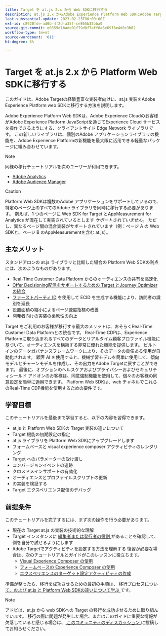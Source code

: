 ```yaml
---
title: Target を at.js 2.x から Web SDKに移行する
description: at.js 2.x からAdobe Experience Platform Web SDKにAdobe Targetの実装を移行する方法について説明します。 JavaScript ライブラリの読み込み、パラメーターの送信、レンダリングアクティビティ、その他の注目すべきコールアウトについて説明します。
last-substantial-update: 2023-02-23T00:00:00Z
exl-id: c8920fde-ad6b-4f2d-a35f-ce865b35bba0
source-git-commit: e0359d1bade01f79d0f7aff6a6e69f3e4d0c3b62
workflow-type: tm+mt
source-wordcount: '611'
ht-degree: 5%

---
```


# Target を at.js 2.x から Platform Web SDKに移行する

このガイドは、Adobe Targetの経験豊富な実装者向けに、at.js 実装をAdobe Experience Platform web SDKに移行する方法を説明します。

Adobe Experience Platform Web SDKは、Adobe Experience Cloudのお客様がAdobe Experience Platform JavaScriptを通じてExperience Cloud サービスを操作できるようにする、クライアントサイド Edge Network ライブラリです。 この新しいライブラリは、個別のAdobe アプリケーションライブラリの機能を、Adobe Experience Platformの新機能を最大限に活用できる軽量なパッケージに組み合わせています。


>[!NOTE]
>
>同様の移行チュートリアルを次のユーザーが利用できます。
>
> * [Adobe Analytics](../tutorial-migrate-analytics-websdk/migration-to-websdk-overview.md)
> * [Adobe Audience Manager](https://experienceleague.adobe.com/en/docs/audience-manager/user-guide/migrate-to-web-sdk/appmeasurement-to-web-sdk)

>[!CAUTION]
>
> Platform Web SDKは複数のAdobe アプリケーションをサポートしているので、特定のページ上のすべてのAdobe ライブラリを同時に移行する必要があります。 例えば、1 つのページに Web SDK for Target とAppMeasurement for Analytics が混在して実装されているとします _サポートされていません_。 ただし、異なるページ間の混合実装がサポートされています（例：ページ A の Web SDKと、ページ B のAppMeasurementを含む at.js）。



## 主なメリット

スタンドアロンの at.js ライブラリと比較した場合の Platform Web SDKの利点には、次のようなものがあります。

* [Real-Time Customer Data Platform](https://experienceleague.adobe.com/en/docs/platform-learn/tutorials/destinations/target/next-hit-personalization) からのオーディエンスの共有を高速化
* [Offer Decisioning配信をサポートするための Target とJourney Optimizerの統合 ](https://experienceleague.adobe.com/en/docs/target/using/integrate/ajo/offer-decision)
* [ ファーストパーティ ID](https://experienceleague.adobe.com/en/docs/platform-learn/data-collection/edge-network/generate-first-party-device-ids) を使用して ECID を生成する機能により、訪問者の識別を延長
* 設置面積の縮小によるページ速度指標の改善
* 開発者向けの実装の柔軟性の向上

Target をご利用のお客様が移行する最大のメリットは、おそらくReal-Time Customer Data Platformとの統合です。 Real-Time CDPは、Experience Platformに取り込まれるすべてのデータとリアルタイム顧客プロファイル機能に基づいて、オーディエンスを構築する非常に優れた機能を提供します。 ビルトインのデータガバナンスフレームワークにより、そのデータの責任ある使用が自動化されます。 顧客 AI を使用すると、機械学習モデルを簡単に使用して、傾向モデルとチャーンモデルを作成し、その出力をAdobe Targetに戻すことができます。 最後に、オプションのヘルスケアおよびプライバシーおよびセキュリティシールド アドオンのお客様は、同意強制機能を使用して、個々のお客様の同意設定を簡単に適用できます。 Platform Web SDKは、web チャネルでこれらのReal-Time CDP機能を使用するための要件です。

## 学習目標

このチュートリアルを最後まで学習すると、以下の内容を習得できます。

* at.js と Platform Web SDKの Target 実装の違いについて
* Target 機能の初期設定の指定
* at.js ライブラリを Platform Web SDKにアップグレードします
* フォームベースと visual experience composer アクティビティのレンダリング
* Target へのパラメーターの受け渡し
* コンバージョンイベントの追跡
* クロスドメインサポートの有効化
* オーディエンスとプロファイルスクリプトの更新
* の実装を検証する
* Target エクスペリエンス配信のデバッグ


## 前提条件

このチュートリアルを完了するには、まず次の操作を行う必要があります。

* 現在の Target at.js の実装の技術的な理解
* Target インスタンスに [ 編集者または発行者の役割 ](https://experienceleague.adobe.com/docs/target/using/administer/manage-users/enterprise/properties-overview.html#section_8C425E43E5DD4111BBFC734A2B7ABC80) があることを確認して、例を自分で試せるようにします
* Adobe Targetでアクティビティを設定する方法を理解する 復習が必要な場合は、次のチュートリアルとガイドがこのレッスンに役立ちます。
   * [Visual Experience Composer の使用](https://experienceleague.adobe.com/docs/target-learn/tutorials/experiences/use-the-visual-experience-composer.html)
   * [ フォームベースの Experience Composer の使用 ](https://experienceleague.adobe.com/docs/target-learn/tutorials/experiences/use-the-form-based-experience-composer.html)
   * [エクスペリエンスのターゲット設定アクティビティの作成](https://experienceleague.adobe.com/docs/target-learn/tutorials/activities/create-experience-targeting-activities.html)

準備が整ったら、移行を成功させるための最初の手順は、[ 移行プロセスについて、および at.js と Platform Web SDKの違いについて学ぶ ](migration-overview.md) です。

>[!NOTE]
>
>アドビは、at.js から web SDKへの Target の移行を成功させるために取り組んでいます。 移行の際に問題が発生した場合、またはこのガイドに重要な情報が欠落していると感じる場合は、[ このコミュニティのディスカッション ](https://experienceleaguecommunities.adobe.com/t5/adobe-experience-platform-data/tutorial-discussion-migrate-target-from-at-js-to-web-sdk/m-p/575587#M463) に投稿してお知らせください。
